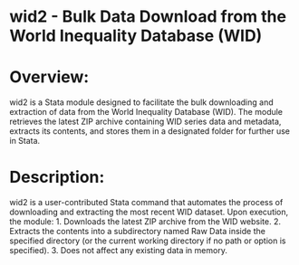 # wid2 - Bulk Data Download from the World Inequality Database (WID)
# Overview:
wid2 is a Stata module designed to facilitate the bulk downloading and extraction of data from the World Inequality Database (WID). The module retrieves the latest ZIP archive containing WID series data and metadata, extracts its contents, and stores them in a designated folder for further use in Stata.

# Description:
wid2 is a user-contributed Stata command that automates the process of downloading and extracting the most recent WID dataset. Upon execution, the module:
    1. Downloads the latest ZIP archive from the WID website.
    2. Extracts the contents into a subdirectory named Raw Data inside the specified directory (or the current working directory if no path or option is specified).
    3. Does not affect any existing data in memory. 
